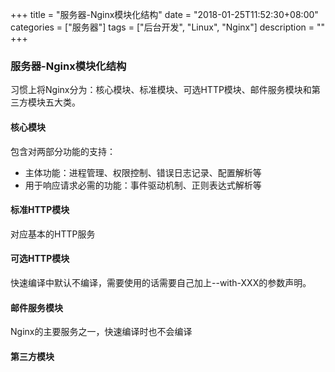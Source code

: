 +++
title = "服务器-Nginx模块化结构"
date = "2018-01-25T11:52:30+08:00"
categories = ["服务器"]
tags = ["后台开发", "Linux", "Nginx"]
description = ""
+++

### 服务器-Nginx模块化结构
习惯上将Nginx分为：核心模块、标准模块、可选HTTP模块、邮件服务模块和第三方模块五大类。
#### 核心模块
包含对两部分功能的支持：
* 主体功能：进程管理、权限控制、错误日志记录、配置解析等
* 用于响应请求必需的功能：事件驱动机制、正则表达式解析等    
     
#### 标准HTTP模块
对应基本的HTTP服务  

#### 可选HTTP模块
快速编译中默认不编译，需要使用的话需要自己加上--with-XXX的参数声明。

#### 邮件服务模块
Nginx的主要服务之一，快速编译时也不会编译

#### 第三方模块
